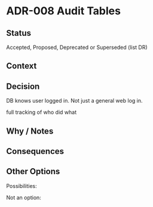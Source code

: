 # ADR-008 Audit Tables

## Status

Accepted, Proposed, Deprecated or Superseded (list DR)

## Context



## Decision

DB knows user logged in. Not just a general web log in.

full tracking of who did what


## Why / Notes



## Consequences



## Other Options

Possibilities:

Not an option:

